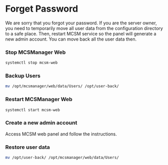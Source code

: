 # Forget Password

We are sorry that you forgot your password. If you are the server owner, you need to temporarily  move all user data from the configuration directory to a safe place. Then, restart MCSM service so the panel will generate a new admin account. You can move back all the user data then. 

### Stop MCSManager Web

```bash
systemctl stop mcsm-web
```

### Backup Users

```bash
mv /opt/mcsmanager/web/data/Users/ /opt/user-back/
```


### Restart MCSManager Web


```bash
systemctl start mcsm-web
```

### Create a new admin account

Access MCSM web panel and follow the instructions.

### Restore user data

```bash
mv /opt/user-back/ /opt/mcsmanager/web/data/Users/
```
